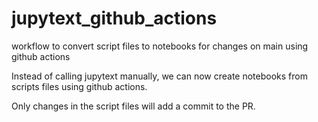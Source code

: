# jupytext_github_actions
workflow to convert script files to notebooks for changes on main using github actions

Instead of calling jupytext manually, we can now create notebooks from scripts files using github actions.

Only changes in the script files will add a commit to the PR.